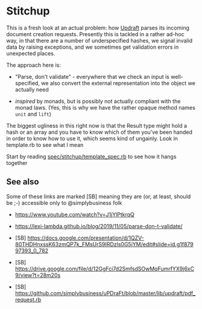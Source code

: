 # Stitchup

This is a fresh look at an actual problem: how [Updraft](https://github.com/simplybusiness/uPDraFt/) parses its
incoming document creation requests.  Presently this is tackled in a
rather ad-hoc way, in that there are a number of underspecified hashes, 
we signal invalid data by raising exceptions, and we sometimes get 
validation errors in unexpected places.

The approach here is:

* "Parse, don't validate" - everywhere that we check an input is
well-specified, we also convert the external representation into the
object we actually need

* _inspired_ by monads, but is possibly not actually compliant with
the monad laws. (Yes, this is why we have the rather opaque method
names `unit` and `lift`)

The biggest ugliness in this right now is that the Result type might 
hold a hash or an array and you have to know which of them you've been
handed in order to know how to use it, which seems kind of ungainly. 
Look in template.rb to see what I mean

Start by reading [spec/stitchup/template_spec.rb](https://github.com/daniel-barlow/stitchup/blob/main/spec/stitchup/template_spec.rb) to see how it hangs
together


## See also

Some of these links are marked [SB] meaning they are (or, at least,
should be ;-) accessible only to @simplybusiness folk

* https://www.youtube.com/watch?v=J1jYlPtkrqQ

* https://lexi-lambda.github.io/blog/2019/11/05/parse-don-t-validate/

* [SB] https://docs.google.com/presentation/d/1QZV-80THDHnxssK63zmQP7k_FMsUrS9IRDzls0G5jYM/edit#slide=id.g1f87997393_0_782

* [SB] https://drive.google.com/file/d/12GgFci7d2SmfsdSOwMqFumrfYX9j6xC9/view?t=28m20s

* [SB] https://github.com/simplybusiness/uPDraFt/blob/master/lib/updraft/pdf_request.rb
